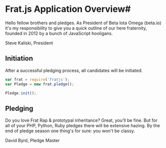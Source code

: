# Frat.js Application Overview#

Hello fellow brothers and pledges. As President of Beta Iota Omega (beta.io) it's my responsibility to give you a quick outline of our here fraternity, founded in 2012 by a bunch of JavaScript hooligans.

Steve Kaliski, President

## Initiation ##
After a successful pledging process, all candidates will be initiated.
```javascript
var frat = require('fratjs');
var Pledge = new frat.pledge();

Pledge.init();
```

## Pledging ##
Do you love Frat Rap & prototypal inheritance? Great, you'll be fine. But for all of your PHP, Python, Ruby pledges there will be extensive hazing. By the end of pledge season one thing's for sure: you won't be classy.

David Byrd, Pledge Master
